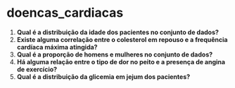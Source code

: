 # doencas_cardiacas

 
1. **Qual é a distribuição da idade dos pacientes no conjunto de dados?**
2. **Existe alguma correlação entre o colesterol em repouso e a frequência cardíaca máxima atingida?**
3. **Qual é a proporção de homens e mulheres no conjunto de dados?**
4. **Há alguma relação entre o tipo de dor no peito e a presença de angina de exercício?**
5. **Qual é a distribuição da glicemia em jejum dos pacientes?**
